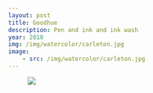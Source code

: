 ```yaml
---
layout: post
title: Goodhue
description: Pen and ink and ink wash
year: 2010
img: /img/watercolor/carleton.jpg
image:
    - src: /img/watercolor/carleton.jpg
---
```


<figure>
  <img
    class="post-image" src="{{ page.image[0].src }}">
</figure>
